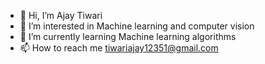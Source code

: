 - 👋 Hi, I’m Ajay Tiwari
- 👀 I’m interested in Machine learning and computer vision 
- 🌱 I’m currently learning Machine learning algorithms
- 📫 How to reach me tiwariajay12351@gmail.com


